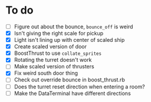 # To do

- [ ] Figure out about the bounce, `bounce_off` is weird
- [x] Isn't giving the right scale for pickup
- [x] Light isn't lining up with center of scaled ship
- [x] Create scaled version of door
- [x] BoostThrust to use `collate_sprites`
- [x] Rotating the turret doesn't work
- [ ] Make scaled version of thrusters
- [x] Fix weird south door thing
- [ ] Check out override bounce in boost_thrust.rb
- [ ] Does the turret reset direction when entering a room?
- [ ] Make the DataTerminal have different directions